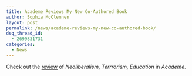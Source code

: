 ```yaml
---
title: Academe Reviews My New Co-Authored Book
author: Sophia McClennen
layout: post
permalink: /news/academe-reviews-my-new-co-authored-book/
dsq_thread_id:
  - 2699831731
categories:
  - News
---
```

Check out the [review][1] of *Neoliberalism, Terrrorism, Education* in *Academe.*

 [1]: http://www.aaup.org/article/thinking-academic-resistance#.U3ttuS_c2UZ